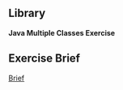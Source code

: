 ## Library
**Java Multiple Classes Exercise**

## Exercise Brief
[Brief](https://gist.github.com/StevenMeiklejohn/fd10e415b105849041f000758a68a501)
